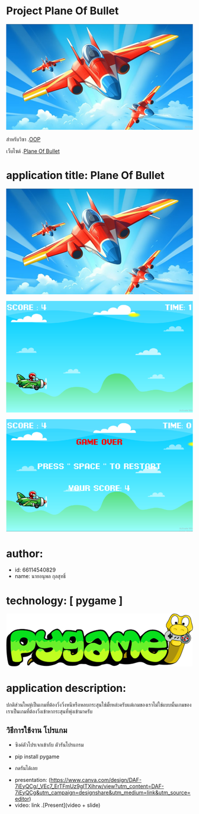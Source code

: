 # Project Plane Of Bullet
![bannner](Plane_Of_bullet.png)

สำหรับวิฃา .[OOP](https://wichit2s.github.io)

เว็บไซต์ .[Plane Of Bullet](https://github.com/fax1477/OOP-poject)

# application title: **Plane Of Bullet**
![bannner](Plane_Of_bullet.png)

![bannner](Ingame1.png)

![bannner](Ingame2.png)
# author: 

  * id: 66114540829
  * name: นายอนุพล กุลสุทธิ์

# technology: [ pygame ]
![bannner](PYGAME_LOGO.png)

# application description:
ปกติส่วนใหญ่เป็นเกมที่ต้องวิ่งวิ่งหนีหรือหลบกระสุนใช่มั้ยหล่ะครับแต่เกมของเราไม่ใช่แบบนั้นเกมของเราเป็นเกมที่ต้องวิ่งเข้าหากระสุนที่พุ่งเข้ามาครับ
## วิธีการใช้งาน โปรแกม

- ซิงค์ตัวโปรเจกเข้ากับ ตัวรันโปรแกรม
  
- pip install pygame
  
- กดรันได้เลย
  
* presentation: (https://www.canva.com/design/DAF-7iEyQCg/_VEc7_ErTFmUz9gITXihrw/view?utm_content=DAF-7iEyQCg&utm_campaign=designshare&utm_medium=link&utm_source=editor)
* video: link .[Present](video + slide)
